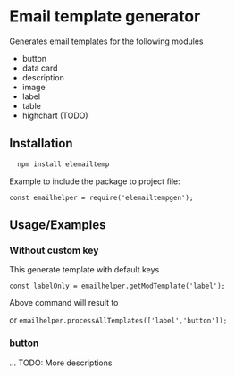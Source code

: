 
# Email template generator

Generates email templates for the following modules

- button
- data card
- description
- image
- label
- table
- highchart (TODO)

## Installation
```bash
  npm install elemailtemp
```

Example to include the package to project file:
```
const emailhelper = require('elemailtempgen');

```
## Usage/Examples

### Without custom key
This generate template with default keys
```
const labelOnly = emailhelper.getModTemplate('label');
```

Above command will result to


or
`emailhelper.processAllTemplates(['label','button']);`

### button

... TODO: More descriptions

